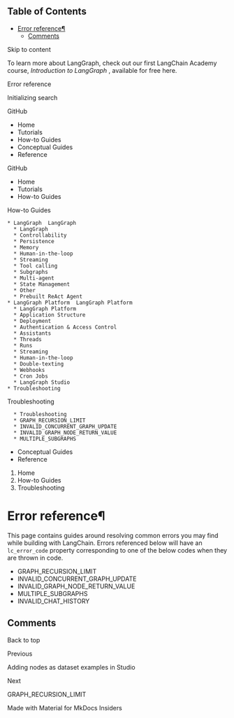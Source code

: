 ## Table of Contents

- [Error reference¶](#error-reference)
  - [Comments](#comments)

Skip to content

To learn more about LangGraph, check out our first LangChain Academy course,
_Introduction to LangGraph_ , available for free here.

Error reference

Initializing search

GitHub

  * Home 
  * Tutorials 
  * How-to Guides 
  * Conceptual Guides 
  * Reference 

GitHub

  * Home 
  * Tutorials 
  * How-to Guides 

How-to Guides

    * LangGraph  LangGraph 
      * LangGraph 
      * Controllability 
      * Persistence 
      * Memory 
      * Human-in-the-loop 
      * Streaming 
      * Tool calling 
      * Subgraphs 
      * Multi-agent 
      * State Management 
      * Other 
      * Prebuilt ReAct Agent 
    * LangGraph Platform  LangGraph Platform 
      * LangGraph Platform 
      * Application Structure 
      * Deployment 
      * Authentication & Access Control 
      * Assistants 
      * Threads 
      * Runs 
      * Streaming 
      * Human-in-the-loop 
      * Double-texting 
      * Webhooks 
      * Cron Jobs 
      * LangGraph Studio 
    * Troubleshooting 

Troubleshooting

      * Troubleshooting 
      * GRAPH_RECURSION_LIMIT 
      * INVALID_CONCURRENT_GRAPH_UPDATE 
      * INVALID_GRAPH_NODE_RETURN_VALUE 
      * MULTIPLE_SUBGRAPHS 
  * Conceptual Guides 
  * Reference 

  1. Home 
  2. How-to Guides 
  3. Troubleshooting 

# Error reference¶

This page contains guides around resolving common errors you may find while
building with LangChain. Errors referenced below will have an `lc_error_code`
property corresponding to one of the below codes when they are thrown in code.

  * GRAPH_RECURSION_LIMIT
  * INVALID_CONCURRENT_GRAPH_UPDATE
  * INVALID_GRAPH_NODE_RETURN_VALUE
  * MULTIPLE_SUBGRAPHS
  * INVALID_CHAT_HISTORY

## Comments

Back to top

Previous

Adding nodes as dataset examples in Studio

Next

GRAPH_RECURSION_LIMIT

Made with  Material for MkDocs Insiders